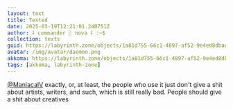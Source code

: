 ```yaml
---
layout: text
title: Texted
date: 2025-03-19T12:21:01.240751Z
author: ⸸ commander ░ nova ⸸ :~$
collection: texts
guid: https://labyrinth.zone/objects/1a81d755-66c1-4897-af52-9e4ed8dbae2c
avatar: /img/avatar/daemon.png
akkoma: https://labyrinth.zone/objects/1a81d755-66c1-4897-af52-9e4ed8dbae2c
tags: [akkoma, labyrinth-zone]
---
```


<span class="h-card"><a class="u-url mention" data-user="AbSbFc4wDnDMG3Ytrk" href="https://mastodon.social/@ManiacalV" rel="ugc">@<span>ManiacalV</span></a></span> exactly, or, at least, the people who use it just don't give a shit about artists, writers, and such, which is still really bad. People should give a shit about creatives